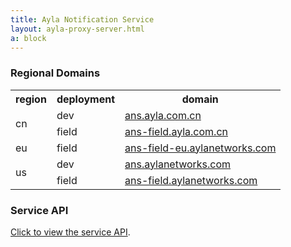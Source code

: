 ```yaml
---
title: Ayla Notification Service
layout: ayla-proxy-server.html
a: block
---
```


### Regional Domains

<table class="key-value-table vertical-middle">
<tr>
<th>region</th>
<th>deployment</th>
<th>domain</th>
</tr>
<tr>
<td rowspan="2">cn</td>
<td>dev</td>
<td><a href="https://ans.ayla.com.cn" target="_blank">ans.ayla.com.cn</a></td>
</tr>
<tr>
<td>field</td>
<td><a href="https://ans-field.ayla.com.cn" target="_blank">ans-field.ayla.com.cn</a></td>
</tr>
<tr>
<td>eu</td>
<td>field</td>
<td><a href="https://ans-field-eu.aylanetworks.com" target="_blank">ans-field-eu.aylanetworks.com</a></td>
</tr>
<tr>
<td rowspan="2">us</td>
<td>dev</td>
<td><a href="https://ans.aylanetworks.com" target="_blank">ans.aylanetworks.com</a></td>
</tr>
<tr>
<td>field</td>
<td><a href="https://ans-field.aylanetworks.com" target="_blank">ans-field.aylanetworks.com</a></td>
</tr>
</table>

### Service API

[Click to view the service API](api).
